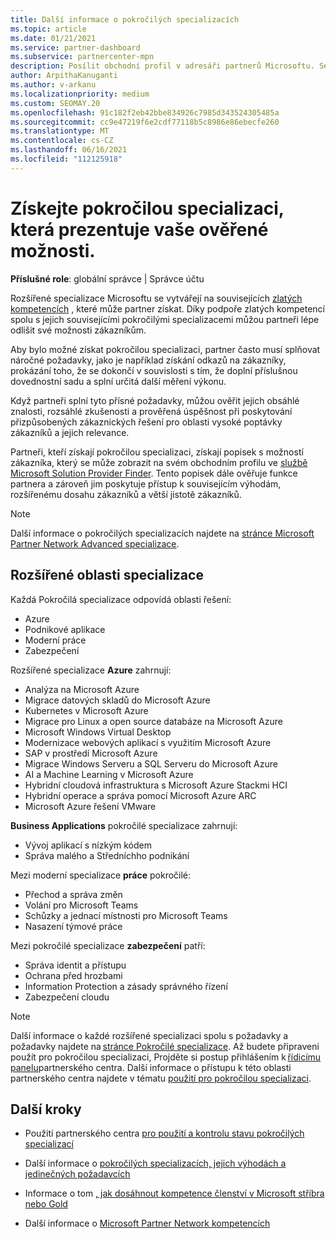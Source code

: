 ```yaml
---
title: Další informace o pokročilých specializacích
ms.topic: article
ms.date: 01/21/2021
ms.service: partner-dashboard
ms.subservice: partnercenter-mpn
description: Posílit obchodní profil v adresáři partnerů Microsoftu. Seznamte se s pokročilými specializacemi, které můžete dosáhnout spolu se stávajícími zlatými a Stříbrnémi kompetencemi.
author: ArpithaKanuganti
ms.author: v-arkanu
ms.localizationpriority: medium
ms.custom: SEOMAY.20
ms.openlocfilehash: 91c182f2eb42bbe834926c7985d343524305485a
ms.sourcegitcommit: cc9e47219f6e2cdf77118b5c8986e86ebecfe260
ms.translationtype: MT
ms.contentlocale: cs-CZ
ms.lasthandoff: 06/16/2021
ms.locfileid: "112125918"
---
```

# <a name="earn-an-advanced-specialization-to-showcase-your-validated-capabilities"></a>Získejte pokročilou specializaci, která prezentuje vaše ověřené možnosti.

**Příslušné role**: globální správce | Správce účtu

Rozšířené specializace Microsoftu se vytvářejí na souvisejících [zlatých kompetencích](learn-about-competencies.md) , které může partner získat. Díky podpoře zlatých kompetencí spolu s jejich souvisejícími pokročilými specializacemi můžou partneři lépe odlišit své možnosti zákazníkům.

Aby bylo možné získat pokročilou specializaci, partner často musí splňovat náročné požadavky, jako je například získání odkazů na zákazníky, prokázání toho, že se dokončí v souvislosti s tím, že doplní příslušnou dovednostní sadu a splní určitá další měření výkonu.

Když partneři splní tyto přísné požadavky, můžou ověřit jejich obsáhlé znalosti, rozsáhlé zkušenosti a prověřená úspěšnost při poskytování přizpůsobených zákaznických řešení pro oblasti vysoké poptávky zákazníků a jejich relevance.

Partneři, kteří získají pokročilou specializaci, získají popisek s možností zákazníka, který se může zobrazit na svém obchodním profilu ve [službě Microsoft Solution Provider Finder](https://www.microsoft.com/solution-providers/home). Tento popisek dále ověřuje funkce partnera a zároveň jim poskytuje přístup k souvisejícím výhodám, rozšířenému dosahu zákazníků a větší jistotě zákazníků.

> [!NOTE]
> Další informace o pokročilých specializacích najdete na [stránce Microsoft Partner Network Advanced specializace](https://partner.microsoft.com/membership/advanced-specialization).

## <a name="advanced-specialization-areas"></a>Rozšířené oblasti specializace

Každá Pokročilá specializace odpovídá oblasti řešení:

- Azure
- Podnikové aplikace
- Moderní práce
- Zabezpečení

Rozšířené specializace **Azure** zahrnují:

- Analýza na Microsoft Azure
- Migrace datových skladů do Microsoft Azure
- Kubernetes v Microsoft Azure
- Migrace pro Linux a open source databáze na Microsoft Azure
- Microsoft Windows Virtual Desktop
- Modernizace webových aplikací s využitím Microsoft Azure
- SAP v prostředí Microsoft Azure
- Migrace Windows Serveru a SQL Serveru do Microsoft Azure
- AI a Machine Learning v Microsoft Azure
- Hybridní cloudová infrastruktura s Microsoft Azure Stackmi HCI
- Hybridní operace a správa pomocí Microsoft Azure ARC
- Microsoft Azure řešení VMware

**Business Applications** pokročilé specializace zahrnují:

- Vývoj aplikací s nízkým kódem
- Správa malého a Středníchho podnikání

Mezi moderní specializace **práce** pokročilé:

- Přechod a správa změn
- Volání pro Microsoft Teams
- Schůzky a jednací místnosti pro Microsoft Teams
- Nasazení týmové práce

Mezi pokročilé specializace **zabezpečení** patří:

- Správa identit a přístupu
- Ochrana před hrozbami
- Information Protection a zásady správného řízení
- Zabezpečení cloudu

> [!NOTE]
> Další informace o každé rozšířené specializaci spolu s požadavky a požadavky najdete na [stránce Pokročilé specializace](https://partner.microsoft.com/membership/advanced-specialization). Až budete připraveni použít pro pokročilou specializaci, Projděte si postup přihlášením k [řídicímu panelu](https://partner.microsoft.com/dashboard)partnerského centra. Další informace o přístupu k této oblasti partnerského centra najdete v tématu [použití pro pokročilou specializaci](advanced-specializations-apply.md).

## <a name="next-steps"></a>Další kroky

- Použití partnerského centra [pro použití a kontrolu stavu pokročilých specializací](advanced-specializations-apply.md)

- Další informace o [pokročilých specializacích, jejich výhodách a jedinečných požadavcích](https://partner.microsoft.com/membership/advanced-specialization)

- Informace o tom [, jak dosáhnout kompetence členství v Microsoft stříbra nebo Gold](learn-about-competencies.md)

- Další informace o [Microsoft Partner Network kompetencích](https://partner.microsoft.com/membership/competencies)